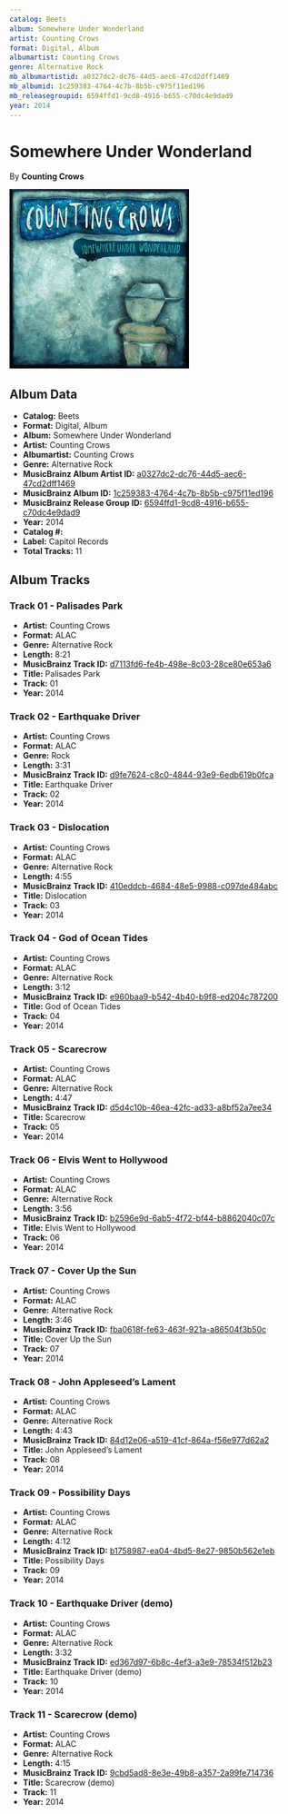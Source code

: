 ```yaml
---
catalog: Beets
album: Somewhere Under Wonderland
artist: Counting Crows
format: Digital, Album
albumartist: Counting Crows
genre: Alternative Rock
mb_albumartistid: a0327dc2-dc76-44d5-aec6-47cd2dff1469
mb_albumid: 1c259383-4764-4c7b-8b5b-c975f11ed196
mb_releasegroupid: 6594ffd1-9cd8-4916-b655-c70dc4e9dad9
year: 2014
---
```


# Somewhere Under Wonderland

By **Counting Crows**

![](../../assets/beetscovers/Counting_Crows-Somewhere_Under_Wonderland.jpg)

## Album Data

- **Catalog:** Beets
- **Format:** Digital, Album
- **Album:** Somewhere Under Wonderland
- **Artist:** Counting Crows
- **Albumartist:** Counting Crows
- **Genre:** Alternative Rock
- **MusicBrainz Album Artist ID:** [a0327dc2-dc76-44d5-aec6-47cd2dff1469](https://musicbrainz.org/artist/a0327dc2-dc76-44d5-aec6-47cd2dff1469)
- **MusicBrainz Album ID:** [1c259383-4764-4c7b-8b5b-c975f11ed196](https://musicbrainz.org/release/1c259383-4764-4c7b-8b5b-c975f11ed196)
- **MusicBrainz Release Group ID:** [6594ffd1-9cd8-4916-b655-c70dc4e9dad9](https://musicbrainz.org/release-group/6594ffd1-9cd8-4916-b655-c70dc4e9dad9)
- **Year:** 2014
- **Catalog #:** 
- **Label:** Capitol Records
- **Total Tracks:** 11

## Album Tracks

### Track 01 - Palisades Park

- **Artist:** Counting Crows
- **Format:** ALAC
- **Genre:** Alternative Rock
- **Length:** 8:21
- **MusicBrainz Track ID:** [d7113fd6-fe4b-498e-8c03-28ce80e653a6](https://musicbrainz.org/recording/d7113fd6-fe4b-498e-8c03-28ce80e653a6)
- **Title:** Palisades Park
- **Track:** 01
- **Year:** 2014

### Track 02 - Earthquake Driver

- **Artist:** Counting Crows
- **Format:** ALAC
- **Genre:** Rock
- **Length:** 3:31
- **MusicBrainz Track ID:** [d9fe7624-c8c0-4844-93e9-6edb619b0fca](https://musicbrainz.org/recording/d9fe7624-c8c0-4844-93e9-6edb619b0fca)
- **Title:** Earthquake Driver
- **Track:** 02
- **Year:** 2014

### Track 03 - Dislocation

- **Artist:** Counting Crows
- **Format:** ALAC
- **Genre:** Alternative Rock
- **Length:** 4:55
- **MusicBrainz Track ID:** [410eddcb-4684-48e5-9988-c097de484abc](https://musicbrainz.org/recording/410eddcb-4684-48e5-9988-c097de484abc)
- **Title:** Dislocation
- **Track:** 03
- **Year:** 2014

### Track 04 - God of Ocean Tides

- **Artist:** Counting Crows
- **Format:** ALAC
- **Genre:** Alternative Rock
- **Length:** 3:12
- **MusicBrainz Track ID:** [e960baa9-b542-4b40-b9f8-ed204c787200](https://musicbrainz.org/recording/e960baa9-b542-4b40-b9f8-ed204c787200)
- **Title:** God of Ocean Tides
- **Track:** 04
- **Year:** 2014

### Track 05 - Scarecrow

- **Artist:** Counting Crows
- **Format:** ALAC
- **Genre:** Alternative Rock
- **Length:** 4:47
- **MusicBrainz Track ID:** [d5d4c10b-46ea-42fc-ad33-a8bf52a7ee34](https://musicbrainz.org/recording/d5d4c10b-46ea-42fc-ad33-a8bf52a7ee34)
- **Title:** Scarecrow
- **Track:** 05
- **Year:** 2014

### Track 06 - Elvis Went to Hollywood

- **Artist:** Counting Crows
- **Format:** ALAC
- **Genre:** Alternative Rock
- **Length:** 3:56
- **MusicBrainz Track ID:** [b2596e9d-6ab5-4f72-bf44-b8862040c07c](https://musicbrainz.org/recording/b2596e9d-6ab5-4f72-bf44-b8862040c07c)
- **Title:** Elvis Went to Hollywood
- **Track:** 06
- **Year:** 2014

### Track 07 - Cover Up the Sun

- **Artist:** Counting Crows
- **Format:** ALAC
- **Genre:** Alternative Rock
- **Length:** 3:46
- **MusicBrainz Track ID:** [fba0618f-fe63-463f-921a-a86504f3b50c](https://musicbrainz.org/recording/fba0618f-fe63-463f-921a-a86504f3b50c)
- **Title:** Cover Up the Sun
- **Track:** 07
- **Year:** 2014

### Track 08 - John Appleseed’s Lament

- **Artist:** Counting Crows
- **Format:** ALAC
- **Genre:** Alternative Rock
- **Length:** 4:43
- **MusicBrainz Track ID:** [84d12e06-a519-41cf-864a-f56e977d62a2](https://musicbrainz.org/recording/84d12e06-a519-41cf-864a-f56e977d62a2)
- **Title:** John Appleseed’s Lament
- **Track:** 08
- **Year:** 2014

### Track 09 - Possibility Days

- **Artist:** Counting Crows
- **Format:** ALAC
- **Genre:** Alternative Rock
- **Length:** 4:12
- **MusicBrainz Track ID:** [b1758987-ea04-4bd5-8e27-9850b562e1eb](https://musicbrainz.org/recording/b1758987-ea04-4bd5-8e27-9850b562e1eb)
- **Title:** Possibility Days
- **Track:** 09
- **Year:** 2014

### Track 10 - Earthquake Driver (demo)

- **Artist:** Counting Crows
- **Format:** ALAC
- **Genre:** Alternative Rock
- **Length:** 3:32
- **MusicBrainz Track ID:** [ed367d97-6b8c-4ef3-a3e9-78534f512b23](https://musicbrainz.org/recording/ed367d97-6b8c-4ef3-a3e9-78534f512b23)
- **Title:** Earthquake Driver (demo)
- **Track:** 10
- **Year:** 2014

### Track 11 - Scarecrow (demo)

- **Artist:** Counting Crows
- **Format:** ALAC
- **Genre:** Alternative Rock
- **Length:** 4:15
- **MusicBrainz Track ID:** [9cbd5ad8-8e3e-49b8-a357-2a99fe714736](https://musicbrainz.org/recording/9cbd5ad8-8e3e-49b8-a357-2a99fe714736)
- **Title:** Scarecrow (demo)
- **Track:** 11
- **Year:** 2014

